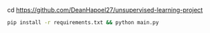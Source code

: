 
cd https://github.com/DeanHapoel27/unsupervised-learning-project

```bash
pip install -r requirements.txt && python main.py
```
